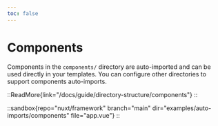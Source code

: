 ```yaml
---
toc: false
---
```


# Components

Components in the `components/` directory are auto-imported and can be used directly in your templates. You can configure other directories to support components auto-imports.

::ReadMore{link="/docs/guide/directory-structure/components"}
::

::sandbox{repo="nuxt/framework" branch="main" dir="examples/auto-imports/components" file="app.vue"}
::
